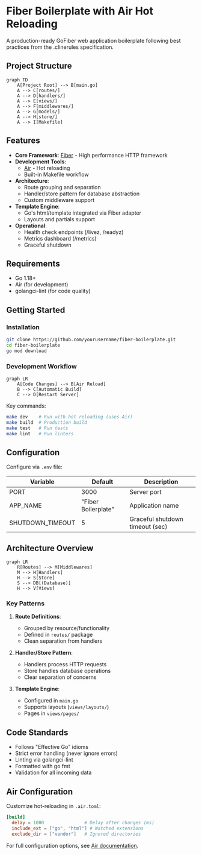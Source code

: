 # Fiber Boilerplate with Air Hot Reloading

A production-ready GoFiber web application boilerplate following best practices from the .clinerules specification.

## Project Structure

```mermaid
graph TD
    A[Project Root] --> B[main.go]
    A --> C[routes/]
    A --> D[handlers/]
    A --> E[views/]
    A --> F[middlewares/]
    A --> G[models/]
    A --> H[store/]
    A --> I[Makefile]
```

## Features

- **Core Framework**: [Fiber](https://github.com/gofiber/fiber) - High performance HTTP framework
- **Development Tools**:
  - [Air](https://github.com/cosmtrek/air) - Hot reloading
  - Built-in Makefile workflow
- **Architecture**:
  - Route grouping and separation
  - Handler/store pattern for database abstraction
  - Custom middleware support
- **Template Engine**:
  - Go's html/template integrated via Fiber adapter
  - Layouts and partials support
- **Operational**:
  - Health check endpoints (/livez, /readyz)
  - Metrics dashboard (/metrics)
  - Graceful shutdown

## Requirements

- Go 1.18+
- Air (for development)
- golangci-lint (for code quality)

## Getting Started

### Installation

```bash
git clone https://github.com/yourusername/fiber-boilerplate.git
cd fiber-boilerplate
go mod download
```

### Development Workflow

```mermaid
graph LR
    A[Code Changes] --> B[Air Reload]
    B --> C[Automatic Build]
    C --> D[Restart Server]
```

Key commands:
```bash
make dev    # Run with hot reloading (uses Air)
make build  # Production build
make test   # Run tests
make lint   # Run linters
```

## Configuration

Configure via `.env` file:

| Variable          | Default            | Description                     |
|-------------------|--------------------|---------------------------------|
| PORT              | 3000               | Server port                    |
| APP_NAME          | "Fiber Boilerplate"| Application name               |
| SHUTDOWN_TIMEOUT  | 5                  | Graceful shutdown timeout (sec)|

## Architecture Overview

```mermaid
graph LR
    R[Routes] --> M[Middlewares]
    M --> H[Handlers]
    H --> S[Store]
    S --> DB[(Database)]
    H --> V[Views]
```

### Key Patterns

1. **Route Definitions**:
   - Grouped by resource/functionality
   - Defined in `routes/` package
   - Clean separation from handlers

2. **Handler/Store Pattern**:
   - Handlers process HTTP requests
   - Store handles database operations
   - Clear separation of concerns

3. **Template Engine**:
   - Configured in `main.go`
   - Supports layouts (`views/layouts/`)
   - Pages in `views/pages/`

## Code Standards

- Follows "Effective Go" idioms
- Strict error handling (never ignore errors)
- Linting via golangci-lint
- Formatted with go fmt
- Validation for all incoming data

## Air Configuration

Customize hot-reloading in `.air.toml`:

```toml
[build]
  delay = 1000               # Delay after changes (ms)
  include_ext = ["go", "html"] # Watched extensions
  exclude_dir = ["vendor"]   # Ignored directories
```

For full configuration options, see [Air documentation](https://github.com/cosmtrek/air).
